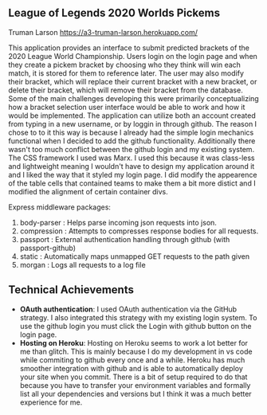 
## League of Legends 2020 Worlds Pickems
Truman Larson
https://a3-truman-larson.herokuapp.com/ 

This application provides an interface to submit predicted brackets of the 2020 League World Championship. Users login on the login page and when they create a pickem bracket by choosing who they think will win each match, it is stored for them to reference later. The user may also modify their bracket, which will replace their current bracket with a new bracket, or delete their bracket, which will remove their bracket from the database. Some of the main challenges developing this were primarily conceptualizing how a bracket selection user interface would be able to work and how it would be implemented. The application can utilize both an account created from typing in a new username, or by loggin in through github. The reason I chose to to it this way is because I already had the simple login mechanics functional when I decided to add the github functionality. Additionally there wasn't too much conflict between the github login and my existing system. The CSS framework I used was Marx. I used this because it was class-less and lightweight meaning I wouldn't have to design my application around it and I liked the way that it styled my login page. I did modify the appearence of the table cells that contained teams to make them a bit more distict and I modified the alignment of certain container divs. 

Express middleware packages:
1. body-parser : Helps parse incoming json requests into json.
2. compression : Attempts to compresses response bodies for all requests.
3. passport : External authentication handling through github (with passport-github)
4. static : Automatically maps unmapped GET requests to the path given
5. morgan : Logs all requests to a log file

## Technical Achievements
- **OAuth authentication**: I used OAuth authentication via the GitHub strategy. I also integrated this strategy with my existing login system. To use the github login you must click the Login with github button on the login page.
- **Hosting on Heroku**: Hosting on Heroku seems to work a lot better for me than glitch. This is mainly because I do my development in vs code while commiting to github every once and a while. Heroku has much smoother integration with github and is able to automatically deploy your site when you commit. There is a bit of setup required to do that because you have to transfer your environment variables and formally list all your dependencies and versions but I think it was a much better experience for me.

